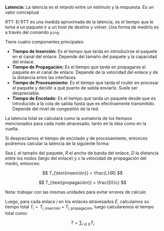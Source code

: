 **Latencia:** La latencia es el retardo entre un estímulo y la respuesta. Es un valor conceptual

RTT: El RTT es una medida aproximada de la latencia, es el tiempo que le toma a un paquete ir a un host de destino y volver. Una forma de medirlo es a través del comando `ping`.

Tiene cuatro componentes principales:

- **Tiempo de Inserción:** Es el tiempo que tarda en introducirse el paquete en el canal del enlace. Depende del tamaño del paquete y la capacidad del enlace.
- **Tiempo de Propagación:** Es el tiempo que tarda en propagarse el paquete en el canal de enlace. Depende de la velocidad del enlace y de la distancia entre las interfaces.
- **Tiempo de Procesamiento:** Es el tiempo que tarda el router en procesar el paquete y decidir a qué puerto de salida enviarlo. Suele ser despreciable.
- **Tiempo de Encolado:** Es el tiempo que tarda un paquete desde que es introducido a la cola de salida hasta que es efectivamente transmitido. Depende del nivel de congestión de la red.

La latencia total se calculará como la sumatoria de los tiempos mencionados para cada nodo atravesado, tanto en la idea como en la vuelta.

Si despreciamos el tiempo de encolado y de procesamiento, entonces podremos calcular la latencia de la siguiente forma:

Sea $L$ el tamaño del paquete, $R$ el ancho de banda del enlace, $D$ la distancia entre los nodos (largo del enlace) y $c$ la velocidad de propagación del medio, entonces:

$$
T_{\text{inserción}} = \frac{L}{R}
$$

$$
T_{\text{propagación}} = \frac{D}{c}
$$

Nota: trabajar con las mismas unidades para evitar errores de cálculo

Luego, para cada enlace $i$ en los enlaces atravesados $E$, calculamos su tiempo total $T_i = T_{i,\text{inserción}} +T_{i,\text{propagación}}$, luego calcularemos el tiempo total como:

$$
T = \sum_{i\in\text{E}} T_i
$$
